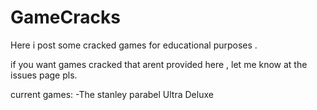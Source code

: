 # GameCracks
Here i post some cracked games for educational purposes .

if you want games cracked that arent provided here , let me know at the issues page pls.

current games:
-The stanley parabel Ultra Deluxe

